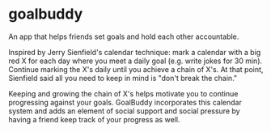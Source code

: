 goalbuddy
=========

An app that helps friends set goals and hold each other accountable.

Inspired by Jerry Sienfield's calendar technique: mark a calendar with a big red X for each
day where you meet a daily goal (e.g. write jokes for 30 min). Continue marking the X's daily
until you achieve a chain of X's. At that point, Sienfield said all you need to keep in mind is
"don't break the chain." 

Keeping and growing the chain of X's helps motivate you to continue progressing against
your goals. GoalBuddy incorporates this calendar system and adds an element of social
support and social pressure by having a friend keep track of your progress as well.